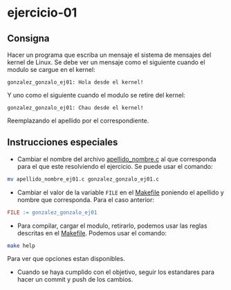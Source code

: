 # ejercicio-01

## Consigna

Hacer un programa que escriba un mensaje el sistema de mensajes del kernel de Linux. Se debe ver un mensaje como el siguiente cuando el modulo se cargue en el kernel:

```
gonzalez_gonzalo_ej01: Hola desde el kernel!
```

Y uno como el siguiente cuando el modulo se retire del kernel:

```
gonzalez_gonzalo_ej01: Chau desde el kernel!
```

Reemplazando el apellido por el correspondiente.

## Instrucciones especiales

- Cambiar el nombre del archivo [apellido_nombre.c](apellido_nombre.c) al que corresponda para el que este resolviendo el ejercicio. Se puede usar el comando:

```bash
mv apellido_nombre_ej01.c gonzalez_gonzalo_ej01.c
```

- Cambiar el valor de la variable `FILE` en el [Makefile](Makefile) poniendo el apellido y nombre que corresponda. Para el caso anterior:

```Makefile
FILE := gonzalez_gonzalo_ej01
```

- Para compilar, cargar el modulo, retirarlo, podemos usar las reglas descritas en el [Makefile](Makefile). Podemos usar el comando:

```bash
make help
```

Para ver que opciones estan disponibles.

- Cuando se haya cumplido con el objetivo, seguir los estandares para hacer un commit y push de los cambios. 
